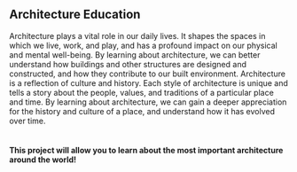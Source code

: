 <h2>Architecture Education</h2>
Architecture plays a vital role in our daily lives. It shapes the spaces in which we live, work, and play, and has a profound impact on our physical and mental well-being. By learning about architecture, we can better understand how buildings and other structures are designed and constructed, and how they contribute to our built environment.
Architecture is a reflection of culture and history. Each style of architecture is unique and tells a story about the people, values, and traditions of a particular place and time. By learning about architecture, we can gain a deeper appreciation for the history and culture of a place, and understand how it has evolved over time.
<br><br>
<h4>This project will allow you to learn about the most important architecture around the world!<h4>
